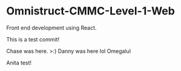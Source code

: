 # Omnistruct-CMMC-Level-1-Web
Front end development using React.

This is a test commit!

Chase was here. >:)
Danny was here lol
Omegalul

Anita test!